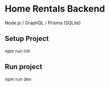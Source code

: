 <h1>Home Rentals Backend</h1>
<p>Node.js / GraphQL / Prisma (SQLite)</p>

<h2>Setup Project</h2>
<p>npm run init</p>

<h2>Run project</h2>
<p>npm run dev</p>
